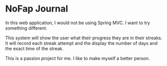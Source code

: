 # NoFap Journal

In this web application, I would not be using Spring MVC. I want to try something different.

This system will show the user what their progress they are in their streaks. It will record each streak attempt and the display the number of days and the exact time of the streak.

This is a passion project for me. I like to make myself a better person. 